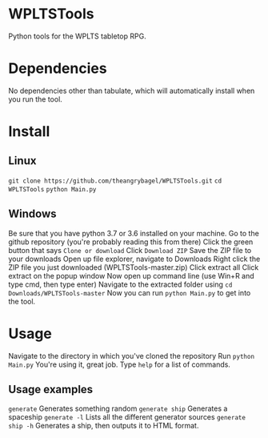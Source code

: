 # WPLTSTools
Python tools for the WPLTS tabletop RPG.

# Dependencies
No dependencies other than tabulate, which will automatically install when you run the tool.

# Install
## Linux
`git clone https://github.com/theangrybagel/WPLTSTools.git`
`cd WPLTSTools`
`python Main.py`
## Windows
Be sure that you have python 3.7 or 3.6 installed on your machine.
Go to the github repository (you're probably reading this from there)
Click the green button that says `Clone or download`
Click `Download ZIP`
Save the ZIP file to your downloads
Open up file explorer, navigate to Downloads
Right click the ZIP file you just downloaded (WPLTSTools-master.zip)
Click extract all
Click extract on the popup window
Now open up command line (use Win+R and type cmd, then type enter)
Navigate to the extracted folder using `cd Downloads/WPLTSTools-master`
Now you can run `python Main.py` to get into the tool.

# Usage
Navigate to the directory in which you've cloned the repository
Run `python Main.py`
You're using it, great job. Type `help` for a list of commands.
## Usage examples
`generate`
Generates something random
`generate ship`
Generates a spaceship
`generate -l`
Lists all the different generator sources
`generate ship -h`
Generates a ship, then outputs it to HTML format.